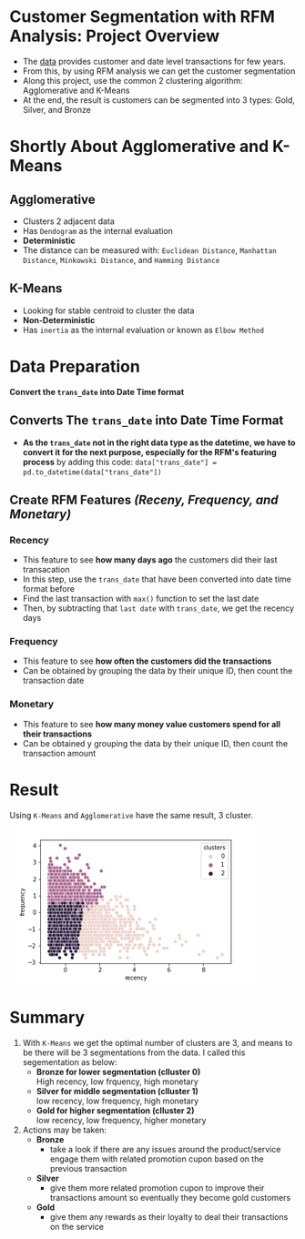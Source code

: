 # Customer Segmentation with RFM Analysis: Project Overview
* The [data](https://www.kaggle.com/regivm/retailtransactiondata?select=Retail_Data_Transactions.csv) provides customer and date level transactions for few years. 
* From this, by using RFM analysis we can get the customer segmentation
* Along this project, use the common 2 clustering algorithm: Agglomerative and K-Means
* At the end, the result is customers can be segmented into 3 types: Gold, Silver, and Bronze

# Shortly About Agglomerative and K-Means
## Agglomerative
* Clusters 2 adjacent data
* Has `Dendogram` as the internal evaluation
* **Deterministic**
* The distance can be measured with: `Euclidean Distance`, `Manhattan Distance`, `Minkowski Distance`, and `Hamming Distance`

## K-Means
* Looking for stable centroid to cluster the data
* **Non-Deterministic**
* Has `inertia` as the internal evaluation or known as `Elbow Method`

# Data Preparation
**Convert the `trans_date` into Date Time format**
## Converts The `trans_date` into Date Time Format
* **As the `trans_date` not in the right data type as the datetime, we have to convert it for the next purpose, especially for the RFM's featuring process** by adding this code:
`data["trans_date"] = pd.to_datetime(data["trans_date"])`

## Create **RFM** Features *(Receny, Frequency, and Monetary)*
### Recency
* This feature to see **how many days ago** the customers did their last transacation
* In this step, use the `trans_date` that have been converted into date time format before
* Find the last transaction with `max()` function to set the last date
* Then, by subtracting that `last date` with `trans_date`, we get the recency days

### Frequency
* This feature to see **how often the customers did the transactions**
* Can be obtained by grouping the data by their unique ID, then count the transaction date

### Monetary
* This feature to see **how many money value customers spend for all their transactions**
* Can be obtained y grouping the data by their unique ID, then count the transaction amount

# Result
Using `K-Means` and `Agglomerative` have the same result, 3 cluster.<br>
![alt text](https://github.com/primabk/Customer_Segmentation_with_RFM/blob/main/Segmentation%20with%20K-Means.png)

# Summary
1. With `K-Means` we get the optimal number of clusters are 3, and means to be there will be 3 segmentations from the data. I called this segementation as below:
    * **Bronze for lower segmentation (clluster 0)**<br>
        High recency, low frquency, high monetary
    * **Silver for middle segmentation (clluster 1)**<br>
        low recency, low frequency, high monetary
    * **Gold for higher segmentation (clluster 2)**<br>
        low recency, low frequency, higher monetary
2. Actions may be taken:
    * **Bronze**<br>
        * take a look if there are any issues around the product/service<br>
        engage them with related promotion cupon based on the previous transaction<br>
    * **Silver**<br>
        * give them more related promotion cupon to improve their transactions amount so eventually they become gold customers<br>
    * **Gold**<br>
        * give them any rewards as their loyalty to deal their transactions on the service<br>
